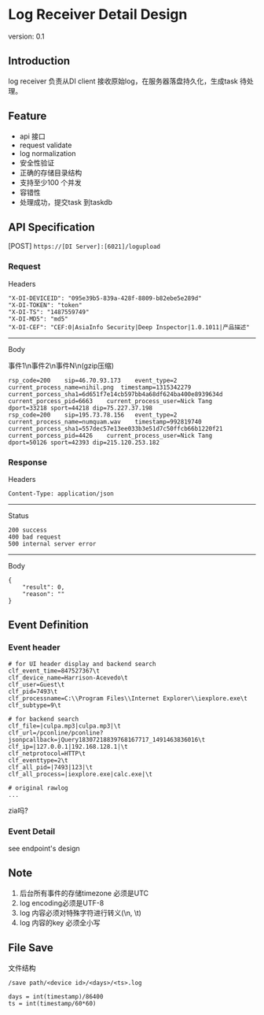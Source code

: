 # Log Receiver Detail Design
version: 0.1

## Introduction
log receiver 负责从DI client 接收原始log，在服务器落盘持久化，生成task 待处理。

## Feature

- api 接口
- request validate
- log normalization
- 安全性验证
- 正确的存储目录结构
- 支持至少100 个并发
- 容错性
- 处理成功，提交task 到taskdb

## API Specification
[POST] `https://[DI Server]:[6021]/logupload`

### Request
Headers

```
"X-DI-DEVICEID": "095e39b5-839a-428f-8809-b82ebe5e289d"
"X-DI-TOKEN": "token"
"X-DI-TS": "1487559749"
"X-DI-MD5": "md5"
"X-DI-CEF": "CEF:0|AsiaInfo Security|Deep Inspector|1.0.1011|产品描述"
```

----
Body

事件1\n事件2\n事件N\n(gzip压缩)

```
rsp_code=200    sip=46.70.93.173    event_type=2    current_process_name=nihil.png  timestamp=1315342279    current_porcess_sha1=6d651f7e14cb597bb4a68df624ba400e8939634d   current_porcess_pid=6663    current_process_user=Nick Tang  dport=33218 sport=44218 dip=75.227.37.198
rsp_code=200    sip=195.73.78.156   event_type=2    current_process_name=numquam.wav    timestamp=992819740 current_porcess_sha1=557dec57e13ee033b3e51d7c50ffcb66b1220f21   current_porcess_pid=4426    current_process_user=Nick Tang  dport=50126 sport=42393 dip=215.120.253.182
```

### Response
Headers
```
Content-Type: application/json
```
----
Status
```
200 success
400 bad request
500 internal server error 
```
----
Body
```
{
    "result": 0,
    "reason": ""
}
```

## Event Definition
### Event header

```
# for UI header display and backend search
clf_event_time=847527367\t
clf_device_name=Harrison-Acevedo\t
clf_user=Guest\t
clf_pid=7493\t
clf_processname=C:\\Program Files\\Internet Explorer\\iexplore.exe\t
clf_subtype=9\t

# for backend search
clf_file=|culpa.mp3|culpa.mp3|\t
clf_url=/pconline/pconline?jsonpcallback=jQuery18307218839768167717_1491463836016\t
clf_ip=|127.0.0.1|192.168.128.1|\t
clf_netprotocol=HTTP\t
clf_eventtype=2\t
clf_all_pid=|7493|123|\t
clf_all_process=|iexplore.exe|calc.exe|\t

# original rawlog
...
```
zia吗?

### Event Detail
see endpoint's design

## Note
1. 后台所有事件的存储timezone 必须是UTC
1. log encoding必须是UTF-8
1. log 内容必须对特殊字符进行转义(\n, \t)
1. log 内容的key 必须全小写

## File Save
文件结构
```
/save path/<device id>/<days>/<ts>.log

days = int(timestamp)/86400
ts = int(timestamp/60*60)
```

